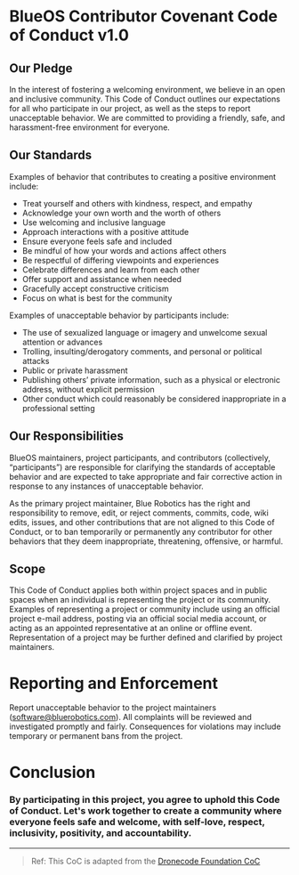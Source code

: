 # BlueOS Contributor Covenant Code of Conduct v1.0

## Our Pledge
In the interest of fostering a welcoming environment, we believe in an open and inclusive community. This Code of Conduct outlines our expectations for all who participate in our project, as well as the steps to report unacceptable behavior. We are committed to providing a friendly, safe, and harassment-free environment for everyone.

## Our Standards
Examples of behavior that contributes to creating a positive environment include:

- Treat yourself and others with kindness, respect, and empathy
- Acknowledge your own worth and the worth of others
- Use welcoming and inclusive language
- Approach interactions with a positive attitude
- Ensure everyone feels safe and included
- Be mindful of how your words and actions affect others
- Be respectful of differing viewpoints and experiences
- Celebrate differences and learn from each other
- Offer support and assistance when needed
- Gracefully accept constructive criticism
- Focus on what is best for the community

Examples of unacceptable behavior by participants include:

- The use of sexualized language or imagery and unwelcome sexual attention or advances
- Trolling, insulting/derogatory comments, and personal or political attacks
- Public or private harassment
- Publishing others’ private information, such as a physical or electronic address, without explicit permission
- Other conduct which could reasonably be considered inappropriate in a professional setting

## Our Responsibilities
BlueOS maintainers, project participants, and contributors (collectively, “participants”) are responsible for clarifying the standards of acceptable behavior and are expected to take appropriate and fair corrective action in response to any instances of unacceptable behavior.

As the primary project maintainer, Blue Robotics has the right and responsibility to remove, edit, or reject comments, commits, code, wiki edits, issues, and other contributions that are not aligned to this Code of Conduct, or to ban temporarily or permanently any contributor for other behaviors that they deem inappropriate, threatening, offensive, or harmful.

## Scope
This Code of Conduct applies both within project spaces and in public spaces when an individual is representing the project or its community. Examples of representing a project or community include using an official project e-mail address, posting via an official social media account, or acting as an appointed representative at an online or offline event. Representation of a project may be further defined and clarified by project maintainers.

# Reporting and Enforcement
Report unacceptable behavior to the project maintainers (software@bluerobotics.com). All complaints will be reviewed and investigated promptly and fairly. Consequences for violations may include temporary or permanent bans from the project.

# Conclusion
### By participating in this project, you agree to uphold this Code of Conduct. Let's work together to create a community where everyone feels safe and welcome, with self-love, respect, inclusivity, positivity, and accountability.


---
> Ref: This CoC is adapted from the [Dronecode Foundation CoC](https://discuss.px4.io/t/px4-community-code-of-conduct/13655)